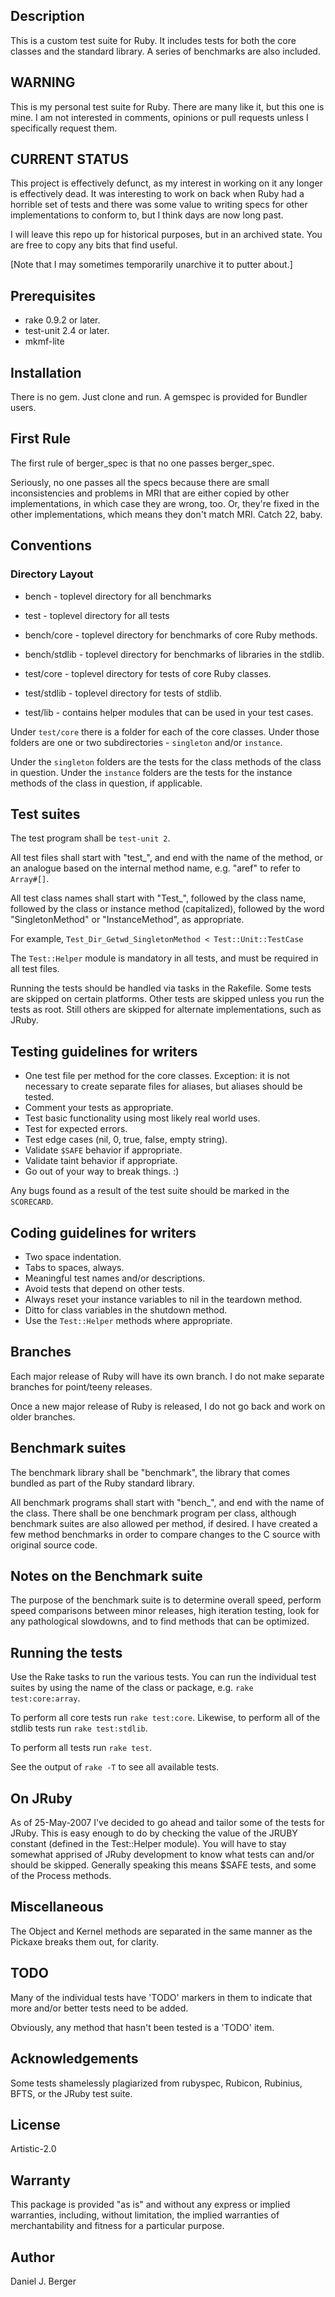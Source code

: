 ## Description
This is a custom test suite for Ruby. It includes tests for both the core
classes and the standard library. A series of benchmarks are also included.

## WARNING
This is my personal test suite for Ruby. There are many like it, but this one
is mine. I am not interested in comments, opinions or pull requests unless
I specifically request them.

## CURRENT STATUS
This project is effectively defunct, as my interest in working on it any
longer is effectively dead. It was interesting to work on back when Ruby had
a horrible set of tests and there was some value to writing specs for other
implementations to conform to, but I think days are now long past.

I will leave this repo up for historical purposes, but in an archived state.
You are free to copy any bits that find useful.

[Note that I may sometimes temporarily unarchive it to putter about.]

## Prerequisites
* rake 0.9.2 or later.
* test-unit 2.4 or later.
* mkmf-lite

## Installation
There is no gem. Just clone and run.
A gemspec is provided for Bundler users.

## First Rule
The first rule of berger_spec is that no one passes berger_spec.

Seriously, no one passes all the specs because there are small inconsistencies
and problems in MRI that are either copied by other implementations, in which
case they are wrong, too. Or, they're fixed in the other implementations, which
means they don't match MRI. Catch 22, baby.

## Conventions

### Directory Layout
* bench - toplevel directory for all benchmarks
* test  - toplevel directory for all tests
   
* bench/core   - toplevel directory for benchmarks of core Ruby methods.
* bench/stdlib - toplevel directory for benchmarks of libraries in the stdlib.
* test/core    - toplevel directory for tests of core Ruby classes.
* test/stdlib  - toplevel directory for tests of stdlib.
* test/lib     - contains helper modules that can be used in your test cases.
   
Under `test/core` there is a folder for each of the core classes. Under
those folders are one or two subdirectories - `singleton` and/or `instance`.
   
Under the `singleton` folders are the tests for the class methods of the
class in question. Under the `instance` folders are the tests for the instance
methods of the class in question, if applicable.
   
## Test suites
The test program shall be `test-unit 2`.

All test files shall start with "test_", and end with the name of the method,
or an analogue based on the internal method name, e.g. "aref" to refer to
`Array#[]`.
   
All test class names shall start with "Test_", followed by the class name,
followed by the class or instance method (capitalized), followed by the word
"SingletonMethod" or "InstanceMethod", as appropriate.
   
For example, `Test_Dir_Getwd_SingletonMethod < Test::Unit::TestCase`

The `Test::Helper` module is mandatory in all tests, and must be
required in all test files.
 
Running the tests should be handled via tasks in the Rakefile. Some tests
are skipped on certain platforms. Other tests are skipped unless you run
the tests as root. Still others are skipped for alternate implementations,
such as JRuby.
   
## Testing guidelines for writers
* One test file per method for the core classes. Exception: it is not necessary
  to create separate files for aliases, but aliases should be tested.
* Comment your tests as appropriate.
* Test basic functionality using most likely real world uses.
* Test for expected errors.
* Test edge cases (nil, 0, true, false, empty string).
* Validate `$SAFE` behavior if appropriate.
* Validate taint behavior if appropriate.
* Go out of your way to break things. :)
   
Any bugs found as a result of the test suite should be marked in the `SCORECARD`.
   
## Coding guidelines for writers
* Two space indentation.
* Tabs to spaces, always.
* Meaningful test names and/or descriptions.
* Avoid tests that depend on other tests.
* Always reset your instance variables to nil in the teardown method.
* Ditto for class variables in the shutdown method.
* Use the `Test::Helper` methods where appropriate.

## Branches
Each major release of Ruby will have its own branch. I do not make separate
branches for point/teeny releases.

Once a new major release of Ruby is released, I do not go back and work
on older branches.

## Benchmark suites
The benchmark library shall be "benchmark", the library that comes bundled
as part of the Ruby standard library.

All benchmark programs shall start with "bench_", and end with the name of
the class.  There shall be one benchmark program per class, although
benchmark suites are also allowed per method, if desired. I have created
a few method benchmarks in order to compare changes to the C source with
original source code.

## Notes on the Benchmark suite
The purpose of the benchmark suite is to determine overall speed, perform
speed comparisons between minor releases, high iteration testing, look for
any pathological slowdowns, and to find methods that can be optimized.
   
## Running the tests
Use the Rake tasks to run the various tests. You can run the individual
test suites by using the name of the class or package, e.g. `rake
test:core:array`.
  
To perform all core tests run `rake test:core`. Likewise, to perform all
of the stdlib tests run `rake test:stdlib`.
 
To perform all tests run `rake test`.

See the output of `rake -T` to see all available tests.

## On JRuby
As of 25-May-2007 I've decided to go ahead and tailor some of the tests
for JRuby. This is easy enough to do by checking the value of the JRUBY
constant (defined in the Test::Helper module). You will have to stay
somewhat apprised of JRuby development to know what tests can and/or
should be skipped. Generally speaking this means $SAFE tests, and some of
the Process methods.
   
## Miscellaneous
The Object and Kernel methods are separated in the same manner as the
Pickaxe breaks them out, for clarity.

## TODO
Many of the individual tests have 'TODO' markers in them to indicate that
more and/or better tests need to be added.

Obviously, any method that hasn't been tested is a 'TODO' item.

## Acknowledgements
Some tests shamelessly plagiarized from rubyspec, Rubicon, Rubinius,
BFTS, or the JRuby test suite.

## License
Artistic-2.0

## Warranty
This package is provided "as is" and without any express or
implied warranties, including, without limitation, the implied
warranties of merchantability and fitness for a particular purpose.

## Author
Daniel J. Berger
